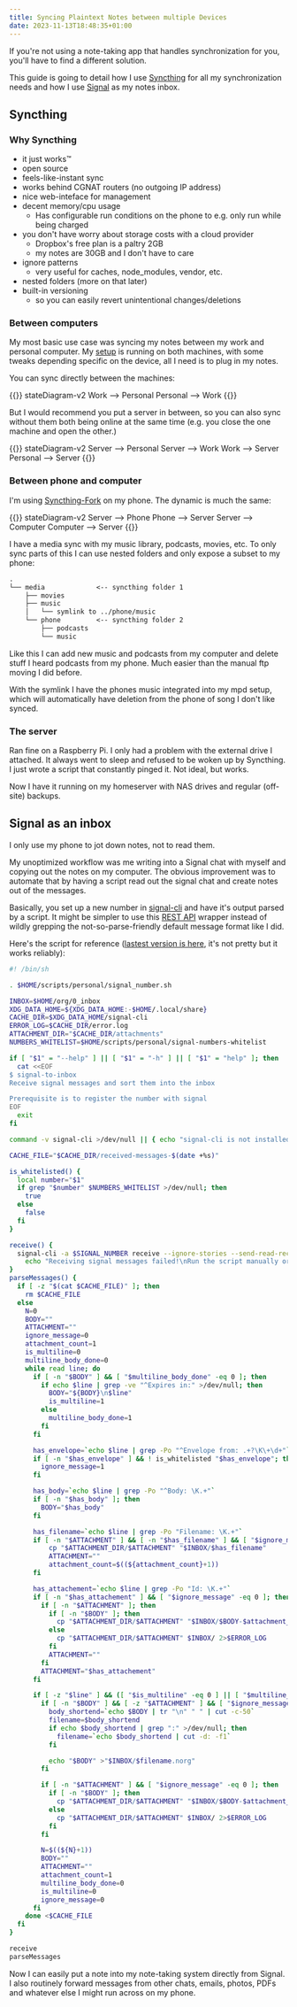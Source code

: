 ```yaml
---
title: Syncing Plaintext Notes between multiple Devices
date: 2023-11-13T18:48:35+01:00
---
```


If you're not using a note-taking app that handles synchronization for you,
you'll have to find a different solution.

This guide is going to detail how I use [Syncthing](https://syncthing.net) for
all my synchronization needs and how I use [Signal](https://signal.org) as my
notes inbox.

## Syncthing
### Why Syncthing

- it just works™
- open source
- feels-like-instant sync
- works behind CGNAT routers (no outgoing IP address)
- nice web-inteface for management
- decent memory/cpu usage
    + Has configurable run conditions on the phone to e.g. only run while being charged
- you don't have worry about storage costs with a cloud provider
    + Dropbox's free plan is a paltry 2GB
    + my notes are 30GB and I don't have to care
- ignore patterns
    + very useful for caches, node_modules, vendor, etc.
- nested folders (more on that later)
- built-in versioning
    + so you can easily revert unintentional changes/deletions

### Between computers

My most basic use case was syncing my notes between my work and personal
computer. My [setup](https://github.com/jneidel/dotfiles) is running on both
machines, with some tweaks depending specific on the device, all I need is to
plug in my notes.

You can sync directly between the machines:

{{<mermaid>}}
stateDiagram-v2
    Work --> Personal
    Personal --> Work
{{</mermaid>}}


But I would recommend you put a server in between, so you can also sync without
them both being online at the same time (e.g. you close the one machine and open the other.)


{{<mermaid>}}
stateDiagram-v2
    Server --> Personal
    Server --> Work
    Work --> Server
    Personal --> Server
{{</mermaid>}}

### Between phone and computer

I'm using [Syncthing-Fork](https://f-droid.org/en/packages/com.github.catfriend1.syncthingandroid/) on my phone.
The dynamic is much the same:

{{<mermaid>}}
stateDiagram-v2
    Server --> Phone
    Phone --> Server
    Server --> Computer
    Computer --> Server
{{</mermaid>}}

I have a media sync with my music library, podcasts, movies, etc. To only sync
parts of this I can use nested folders and only expose a subset to my phone:

```txt
.
└── media             <-- syncthing folder 1
    ├── movies
    ├── music
    │   └── symlink to ../phone/music
    └── phone         <-- syncthing folder 2
        ├── podcasts
        └── music

```

Like this I can add new music and podcasts from my computer and delete stuff I heard
podcasts from my phone.
Much easier than the manual ftp moving I did before.

With the symlink I have the phones music integrated into my mpd setup, which
will automatically have deletion from the phone of song I don't like synced.

### The server

Ran fine on a Raspberry Pi.
I only had a problem with the external drive I attached. It always went to sleep
and refused to be woken up by Syncthing.
I just wrote a script that constantly pinged it.
Not ideal, but works.

Now I have it running on my homeserver with NAS drives and regular (off-site)
backups.

## Signal as an inbox

I only use my phone to jot down notes, not to read them.

My unoptimized workflow was me writing into a Signal chat with myself and copying out the notes on my computer.
The obvious improvement was to automate that by having a script read out the signal chat
and create notes out of the messages.

Basically, you set up a new number in [signal-cli](https://github.com/AsamK/signal-cli)
and have it's output parsed by a script.
It might be simpler to use this [REST API](https://github.com/bbernhard/signal-cli-rest-api) wrapper
instead of wildly grepping the not-so-parse-friendly default message format like
I did.

Here's the script for reference ([lastest version is here](https://github.com/jneidel/dotfiles/blob/master/scripts/cron/signal-to-inbox), it's not pretty but it works reliably):

```sh
#! /bin/sh

. $HOME/scripts/personal/signal_number.sh

INBOX=$HOME/org/0_inbox
XDG_DATA_HOME=${XDG_DATA_HOME:-$HOME/.local/share}
CACHE_DIR=$XDG_DATA_HOME/signal-cli
ERROR_LOG=$CACHE_DIR/error.log
ATTACHMENT_DIR="$CACHE_DIR/attachments"
NUMBERS_WHITELIST=$HOME/scripts/personal/signal-numbers-whitelist

if [ "$1" = "--help" ] || [ "$1" = "-h" ] || [ "$1" = "help" ]; then
  cat <<EOF
$ signal-to-inbox
Receive signal messages and sort them into the inbox

Prerequisite is to register the number with signal
EOF
  exit
fi

command -v signal-cli >/dev/null || { echo "signal-cli is not installed" 1>&2; exit 127; }

CACHE_FILE="$CACHE_DIR/received-messages-$(date +%s)"

is_whitelisted() {
  local number="$1"
  if grep "$number" $NUMBERS_WHITELIST >/dev/null; then
    true
  else
    false
  fi
}

receive() {
  signal-cli -a $SIGNAL_NUMBER receive --ignore-stories --send-read-receipts >$CACHE_FILE 2>/tmp/signal-cli-errors ||
    echo "Receiving signal messages failed!\nRun the script manually or consult /tmp/signal-cli-errors" >$INBOX/signal-cli-errors
}
parseMessages() {
  if [ -z "$(cat $CACHE_FILE)" ]; then
    rm $CACHE_FILE
  else
    N=0
    BODY=""
    ATTACHMENT=""
    ignore_message=0
    attachment_count=1
    is_multiline=0
    multiline_body_done=0
    while read line; do
      if [ -n "$BODY" ] && [ "$multiline_body_done" -eq 0 ]; then
        if echo $line | grep -ve "^Expires in:" >/dev/null; then
          BODY="${BODY}\n$line"
          is_multiline=1
        else
          multiline_body_done=1
        fi
      fi

      has_envelope=`echo $line | grep -Po "^Envelope from: .+?\K\+\d+"`
      if [ -n "$has_envelope" ] && ! is_whitelisted "$has_envelope"; then
        ignore_message=1
      fi

      has_body=`echo $line | grep -Po "^Body: \K.+"`
      if [ -n "$has_body" ]; then
        BODY="$has_body"
      fi

      has_filename=`echo $line | grep -Po "Filename: \K.+"`
      if [ -n "$ATTACHMENT" ] && [ -n "$has_filename" ] && [ "$ignore_message" -eq 0 ]; then
          cp "$ATTACHMENT_DIR/$ATTACHMENT" "$INBOX/$has_filename"
          ATTACHMENT=""
          attachment_count=$((${attachment_count}+1))
      fi

      has_attachement=`echo $line | grep -Po "Id: \K.+"`
      if [ -n "$has_attachement" ] && [ "$ignore_message" -eq 0 ]; then
        if [ -n "$ATTACHMENT" ]; then
          if [ -n "$BODY" ]; then
            cp "$ATTACHMENT_DIR/$ATTACHMENT" "$INBOX/$BODY-$attachment_count.${ATTACHMENT##*.}" 2>$ERROR_LOG
          else
            cp "$ATTACHMENT_DIR/$ATTACHMENT" $INBOX/ 2>$ERROR_LOG
          fi
          ATTACHMENT=""
        fi
        ATTACHMENT="$has_attachement"
      fi

      if [ -z "$line" ] && ([ "$is_multiline" -eq 0 ] || [ "$multiline_body_done" -eq 1 ]); then # reset
        if [ -n "$BODY" ] && [ -z "$ATTACHMENT" ] && [ "$ignore_message" -eq 0 ]; then
          body_shortend=`echo $BODY | tr "\n" " " | cut -c-50`
          filename=$body_shortend
          if echo $body_shortend | grep ":" >/dev/null; then
            filename=`echo $body_shortend | cut -d: -f1`
          fi

          echo "$BODY" >"$INBOX/$filename.norg"
        fi

        if [ -n "$ATTACHMENT" ] && [ "$ignore_message" -eq 0 ]; then
          if [ -n "$BODY" ]; then
            cp "$ATTACHMENT_DIR/$ATTACHMENT" "$INBOX/$BODY-$attachment_count.${ATTACHMENT##*.}" 2>$ERROR_LOG
          else
            cp "$ATTACHMENT_DIR/$ATTACHMENT" $INBOX/ 2>$ERROR_LOG
          fi
        fi

        N=$((${N}+1))
        BODY=""
        ATTACHMENT=""
        attachment_count=1
        multiline_body_done=0
        is_multiline=0
        ignore_message=0
      fi
    done <$CACHE_FILE
  fi
}

receive
parseMessages
```

Now I can easily put a note into my note-taking system directly from Signal.
I also routinely forward messages from other chats, emails, photos, PDFs and
whatever else I might run across on my phone.
